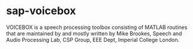 # sap-voicebox
VOICEBOX is a speech processing toolbox consisting of MATLAB routines that are maintained by and mostly written by Mike Brookes, Speech and Audio Processing Lab, CSP Group, EEE Dept, Imperial College London. 
